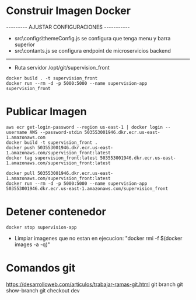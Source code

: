 # Construir Imagen Docker

--------- AJUSTAR CONFIGURACIONES -----------
* src\configs\themeConfig.js se configura que tenga menu y barra superior
* src\contants.js se configura endpoint de microservicios backend

------
* Ruta servidor /opt/git/supervision_front

```
docker build . -t supervision_front
docker run --rm -d -p 5000:5000 --name supervision-app supervision_front
```

# Publicar Imagen
```
aws ecr get-login-password --region us-east-1 | docker login --username AWS --password-stdin 503553001946.dkr.ecr.us-east-1.amazonaws.com
docker build -t supervision_front .
docker push 503553001946.dkr.ecr.us-east-1.amazonaws.com/supervision_front:latest
docker tag supervision_front:latest 503553001946.dkr.ecr.us-east-1.amazonaws.com/supervision_front:latest

docker pull 503553001946.dkr.ecr.us-east-1.amazonaws.com/supervision_front:latest
docker run --rm -d -p 5000:5000 --name supervision-app 503553001946.dkr.ecr.us-east-1.amazonaws.com/supervision_front

```

# Detener contenedor
```
docker stop supervision-app
```

* Limpiar imagenes que no estan en ejecucion: "docker rmi -f $(docker images -a -q)"

# Comandos git
https://desarrolloweb.com/articulos/trabajar-ramas-git.html
git branch
git show-branch
git checkout dev
